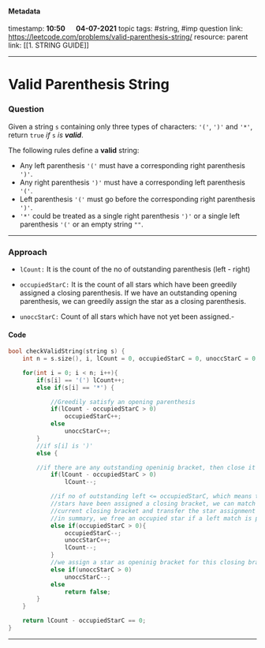 #### Metadata

timestamp: **10:50**  &emsp;  **04-07-2021**
topic tags: #string, #imp
question link: https://leetcode.com/problems/valid-parenthesis-string/
resource: 
parent link: [[1. STRING GUIDE]]

---

# Valid Parenthesis String

### Question

Given a string `s` containing only three types of characters: `'('`, `')'` and `'*'`, return `true` _if_ `s` _is **valid**_.

The following rules define a **valid** string:

-   Any left parenthesis `'('` must have a corresponding right parenthesis `')'`.
-   Any right parenthesis `')'` must have a corresponding left parenthesis `'('`.
-   Left parenthesis `'('` must go before the corresponding right parenthesis `')'`.
-   `'*'` could be treated as a single right parenthesis `')'` or a single left parenthesis `'('` or an empty string `""`.

---


### Approach

- `lCount:`  It is the count of the no of outstanding parenthesis (left - right)
    
- `occupiedStarC:` It is the count of all stars which have been greedily assigned a closing parenthesis. If we have an outstanding opening parenthesis, we can greedily assign the star as a closing parenthesis.

- `unoccStarC:` Count of all stars which have not yet been assigned.- 

#### Code

``` cpp
bool checkValidString(string s) {
	int n = s.size(), i, lCount = 0, occupiedStarC = 0, unoccStarC = 0;

	for(int i = 0; i < n; i++){
		if(s[i] == '(') lCount++;
		else if(s[i] == '*') {

			//Greedily satisfy an opening parenthesis
			if(lCount - occupiedStarC > 0)
				occupiedStarC++;
			else
				unoccStarC++;
		}
		//if s[i] is ')'
		else {

		//if there are any outstanding openinig bracket, then close it with the current char
			if(lCount - occupiedStarC > 0)
				lCount--;

			//if no of outstanding left <= occupiedStarC, which means that more than required
			//stars have been assigned a closing bracket, we can match the left with the 
			//current closing bracket and transfer the star assignment to unoccupied
			//in summary, we free an occupied star if a left match is possible
			else if(occupiedStarC > 0){
				occupiedStarC--;
				unoccStarC++;
				lCount--;
			}
			//we assign a star as openinig bracket for this closing bracket
			else if(unoccStarC > 0)
				unoccStarC--;
			else 
				return false;
		}
	}

	return lCount - occupiedStarC == 0;
}

```

---


